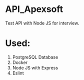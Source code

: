 # API_Apexsoft

Test API with Node JS for interview.

# Used:

1. PostgreSQL Database
2. Docker
3. Node JS with Express
4. Eslint
